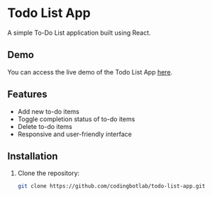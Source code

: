 # Todo List App

A simple To-Do List application built using React.

## Demo

You can access the live demo of the Todo List App [here](https://codingbotlab.github.io/todo-list-app/).

## Features

- Add new to-do items
- Toggle completion status of to-do items
- Delete to-do items
- Responsive and user-friendly interface

## Installation

1. Clone the repository:
   ```bash
   git clone https://github.com/codingbotlab/todo-list-app.git

